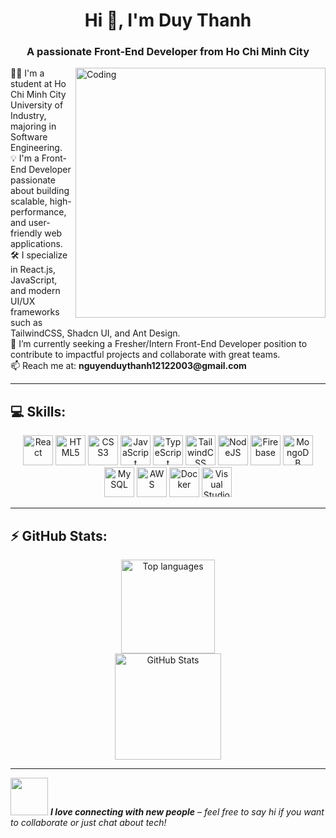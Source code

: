 <h1 align="center">Hi 👋, I'm Duy Thanh</h1>
<h3 align="center">A passionate Front-End Developer from Ho Chi Minh City</h3>

<img align="right" alt="Coding" width="400" src="https://cdn.dribbble.com/users/1162077/screenshots/3848914/programmer.gif">

<p align="left">
  👨‍💻 I'm a student at Ho Chi Minh City University of Industry, majoring in Software Engineering.<br>
  💡 I'm a Front-End Developer passionate about building scalable, high-performance, and user-friendly web applications.<br>
  🛠 I specialize in React.js, JavaScript, and modern UI/UX frameworks such as TailwindCSS, Shadcn UI, and Ant Design.<br>
  🚀 I’m currently seeking a Fresher/Intern Front-End Developer position to contribute to impactful projects and collaborate with great teams.<br>
  📫 Reach me at: <strong>nguyenduythanh12122003@gmail.com</strong>
</p>

---

## 💻 Skills:

<p align="center">

  <!-- Frontend -->
  <img src="https://cdn.jsdelivr.net/gh/devicons/devicon/icons/react/react-original.svg" title="React" width="48" height="48"/>
  <img src="https://cdn.jsdelivr.net/gh/devicons/devicon/icons/html5/html5-original.svg" title="HTML5" width="48" height="48"/>
  <img src="https://cdn.jsdelivr.net/gh/devicons/devicon/icons/css3/css3-original.svg" title="CSS3" width="48" height="48"/>
  <img src="https://cdn.jsdelivr.net/gh/devicons/devicon/icons/javascript/javascript-original.svg" title="JavaScript" width="48" height="48"/>
  <img src="https://cdn.jsdelivr.net/npm/simple-icons@v5/icons/typescript.svg" title="TypeScript" width="48" height="48"/>
  <img src="https://cdn.jsdelivr.net/npm/simple-icons@v5/icons/tailwindcss.svg" title="TailwindCSS" width="48" height="48"/>

  <!-- Backend -->
  <img src="https://cdn.jsdelivr.net/gh/devicons/devicon/icons/nodejs/nodejs-original.svg" title="NodeJS" width="48" height="48"/>
  <img src="https://cdn.jsdelivr.net/gh/devicons/devicon/icons/firebase/firebase-plain.svg" title="Firebase" width="48" height="48"/>

  <!-- Database -->
  <img src="https://cdn.jsdelivr.net/gh/devicons/devicon/icons/mongodb/mongodb-original.svg" title="MongoDB" width="48" height="48"/>
  <img src="https://cdn.jsdelivr.net/npm/simple-icons@v5/icons/mysql.svg" title="MySQL" width="48" height="48"/>

  <!-- Tools -->
  <img src="https://cdn.jsdelivr.net/npm/@skill-icons/icons/icons/amazonwebservices-light.svg" title="AWS" width="48" height="48"/>
  <img src="https://cdn.jsdelivr.net/npm/@skill-icons/icons/icons/docker-light.svg" title="Docker" width="48" height="48"/>
  <img src="https://cdn.jsdelivr.net/gh/devicons/devicon/icons/vscode/vscode-original.svg" title="Visual Studio Code" width="48" height="48"/>
</p>

---

## ⚡ GitHub Stats:

<p align="center">
  <img src="https://github-readme-stats.vercel.app/api/top-langs?username=DuyThanhDev&locale=en&hide_title=false&layout=compact&card_width=320&langs_count=5&theme=dracula&hide_border=false&order=2" height="150" alt="Top languages" />
  <br />
  <img src="https://github-readme-stats.vercel.app/api?username=DuyThanhDev&show_icons=true&theme=dracula&hide_border=false&count_private=true&include_all_commits=true" height="170" alt="GitHub Stats" />
</p>

---

<img src="https://media.giphy.com/media/LnQjpWaON8nhr21vNW/giphy.gif" width="60">
<em><b>I love connecting with new people</b> – feel free to say hi if you want to collaborate or just chat about tech!</em>
